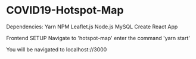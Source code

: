 # COVID19-Hotspot-Map

Dependencies:
Yarn
NPM
Leaflet.js
Node.js
MySQL
Create React App


Frontend SETUP
Navigate to 'hotspot-map'
enter the command 'yarn start'

You will be navigated to localhost://3000
